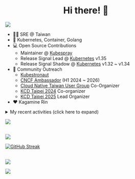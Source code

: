 <div align="center">
  <h1>Hi there! 👋</h1>
</div>

![](https://komarev.com/ghpvc/?username=tico88612&color=brightgreen&style=for-the-badge)

- 🧑‍💻 SRE @ Taiwan
- 🐳 Kubernetes, Container, Golang
- 💻 Open Source Contributions
  - Maintainer @ [Kubespray](https://kubespray.io/)
  - Release Signal Lead @ [Kubernetes](https://kubernetes.io) v1.35
  - Release Signal Shadow @ [Kubernetes](https://kubernetes.io) v1.32 ~ v1.34
- 🤝 Community Outreach
  - [Kubestronaut](https://www.cncf.io/training/kubestronaut/?p=chenghao-yang)
  - [CNCF Ambassador](https://www.cncf.io/people/ambassadors/?p=chenghao-yang) (H1 2024 ~ 2026)
  - [Cloud Native Taiwan User Group](https://cloudnative.tw) Co-Organizer
  - [KCD Taipei 2024](https://kcd.taipei/2024) Co-organizer
  - [KCD Taipei 2025](https://kcd.taipei/2025) Lead Organizer
- ❤️ Kagamine Rin

<details>
  <summary>My recent activities (click here to expand)</summary>

  #### 👷 Check out what I'm currently working on
  
  - [kubernetes-sigs/kubespray](https://github.com/kubernetes-sigs/kubespray) - Deploy a Production Ready Kubernetes Cluster (2 weeks ago)
  - [knabben/signalhound](https://github.com/knabben/signalhound) - Hunts Flake And Failing Testgrid Jobs  (3 weeks ago)
  - [kubernetes/k8s.io](https://github.com/kubernetes/k8s.io) - Code and configuration to manage Kubernetes project infrastructure, including various *.k8s.io sites (4 weeks ago)
  - [kubernetes/org](https://github.com/kubernetes/org) - Meta configuration for Kubernetes Github Org (4 weeks ago)
  - [kubernetes/sig-release](https://github.com/kubernetes/sig-release) - Repo for SIG release (1 month ago)
  - [cloud-native-taiwan/i.kcd.taipei](https://github.com/cloud-native-taiwan/i.kcd.taipei) - Shorten URL for KCD Taipei (1 month ago)
  - [kubernetes/kubernetes](https://github.com/kubernetes/kubernetes) - Production-Grade Container Scheduling and Management (1 month ago)
  - [kubernetes/enhancements](https://github.com/kubernetes/enhancements) - Enhancements tracking repo for Kubernetes (3 months ago)
  - [tico88612/devstats-card](https://github.com/tico88612/devstats-card) - Your CNCF DevStats Card (3 months ago)
  - [kubernetes/apimachinery](https://github.com/kubernetes/apimachinery) -  (4 months ago)

  #### 🌱 My latest projects
  
  - [tico88612/devstats-card](https://github.com/tico88612/devstats-card) - Your CNCF DevStats Card
  - [tico88612/kind-workshop](https://github.com/tico88612/kind-workshop) - 
  - [tico88612/blog-comments](https://github.com/tico88612/blog-comments) - 
  - [tico88612/get-real-ip](https://github.com/tico88612/get-real-ip) - 
  - [tico88612/podman-monitor-workshop](https://github.com/tico88612/podman-monitor-workshop) - 
  - [tico88612/cicd-hexo-blog-pages](https://github.com/tico88612/cicd-hexo-blog-pages) - 以 Hexo Blog 撰寫 CI/CD Pipeline 網頁
  - [tico88612/cicd-hexo-blog-template](https://github.com/tico88612/cicd-hexo-blog-template) - 以 Hexo Blog 撰寫 CI/CD Pipeline 模板
  - [tico88612/butter-toast-cup-2023](https://github.com/tico88612/butter-toast-cup-2023) - 奶油吐司杯 2023 分數計算機
  - [tico88612/cms-docker](https://github.com/tico88612/cms-docker) - Contest Management System v1.5.dev0 Docker Version
  - [tico88612/network-security-final](https://github.com/tico88612/network-security-final) - 

  #### 🔭 Latest releases I've contributed to
  
  - [bpg/terraform-provider-proxmox](https://github.com/bpg/terraform-provider-proxmox) ([v0.86.0](https://github.com/bpg/terraform-provider-proxmox/releases/tag/v0.86.0), today) - Terraform / OpenTofu Provider for Proxmox VE
  - [kubernetes-sigs/cloud-provider-kind](https://github.com/kubernetes-sigs/cloud-provider-kind) ([v0.9.0](https://github.com/kubernetes-sigs/cloud-provider-kind/releases/tag/v0.9.0), 1 day ago) - Cloud provider for KIND clusters
  - [cilium/tetragon](https://github.com/cilium/tetragon) ([v1.6.0](https://github.com/cilium/tetragon/releases/tag/v1.6.0), 5 days ago) - eBPF-based Security Observability and Runtime Enforcement
  - [kubernetes/kubernetes](https://github.com/kubernetes/kubernetes) ([v1.35.0-alpha.2](https://github.com/kubernetes/kubernetes/releases/tag/v1.35.0-alpha.2), 6 days ago) - Production-Grade Container Scheduling and Management
  - [kubernetes-sigs/kubespray](https://github.com/kubernetes-sigs/kubespray) ([v2.29.0](https://github.com/kubernetes-sigs/kubespray/releases/tag/v2.29.0), 2 weeks ago) - Deploy a Production Ready Kubernetes Cluster
  - [knabben/signalhound](https://github.com/knabben/signalhound) ([0.0.1](https://github.com/knabben/signalhound/releases/tag/0.0.1), 1 month ago) - Hunts Flake And Failing Testgrid Jobs 

  #### 🔨 My recent Pull Requests
  
  - [[release-2.29] Patch versions updates](https://github.com/kubernetes-sigs/kubespray/pull/12646) on [kubernetes-sigs/kubespray](https://github.com/kubernetes-sigs/kubespray) (4 days ago)
  - [[release-2.29] Releng: galaxy version to 2.29.1](https://github.com/kubernetes-sigs/kubespray/pull/12645) on [kubernetes-sigs/kubespray](https://github.com/kubernetes-sigs/kubespray) (4 days ago)
  - [Releng: bump galaxy version 2.30.0](https://github.com/kubernetes-sigs/kubespray/pull/12622) on [kubernetes-sigs/kubespray](https://github.com/kubernetes-sigs/kubespray) (2 weeks ago)
  - [Docs: bump version to 2.29.0](https://github.com/kubernetes-sigs/kubespray/pull/12621) on [kubernetes-sigs/kubespray](https://github.com/kubernetes-sigs/kubespray) (2 weeks ago)
  - [Set timezone as UTC](https://github.com/knabben/signalhound/pull/3) on [knabben/signalhound](https://github.com/knabben/signalhound) (3 weeks ago)
  - [Revert &#34;etcd: Update etcd to v3.6.5&#34;](https://github.com/kubernetes/kubernetes/pull/134447) on [kubernetes/kubernetes](https://github.com/kubernetes/kubernetes) (3 weeks ago)
  - [Patch versions updates](https://github.com/kubernetes-sigs/kubespray/pull/12602) on [kubernetes-sigs/kubespray](https://github.com/kubernetes-sigs/kubespray) (3 weeks ago)
  - [Update the Release Signal 1.35 members](https://github.com/kubernetes/org/pull/5883) on [kubernetes/org](https://github.com/kubernetes/org) (4 weeks ago)
  - [Feat: cilium routing mode setting](https://github.com/kubernetes-sigs/kubespray/pull/12588) on [kubernetes-sigs/kubespray](https://github.com/kubernetes-sigs/kubespray) (4 weeks ago)
  - [Add 1.35 Release Signal shadows to appropriate mailing lists](https://github.com/kubernetes/k8s.io/pull/8556) on [kubernetes/k8s.io](https://github.com/kubernetes/k8s.io) (1 month ago)

  #### ⭐ Recent Stars
  
  - [linagora/twake-drive](https://github.com/linagora/twake-drive) - The open-source alternative to Google Drive.  (2 days ago)
  - [documentdb/documentdb](https://github.com/documentdb/documentdb) - MongoDB-compatible database engine for cloud-native and open-source workloads. Built for scalability, performance, and developer productivity. (2 months ago)
  - [dinoki-ai/osaurus](https://github.com/dinoki-ai/osaurus) - Native Apple Silicon LLM server on MLX with chat UI, menu bar app, and CLI. OpenAI &amp; Ollama compatible. Supports Apple Foundation Models. (2 months ago)
  - [openbao/openbao](https://github.com/openbao/openbao) - OpenBao exists to provide a software solution to manage, store, and distribute sensitive data including secrets, certificates, and keys. (2 months ago)
  - [ray-project/kuberay](https://github.com/ray-project/kuberay) - A toolkit to run Ray applications on Kubernetes (2 months ago)
  - [apple/containerization](https://github.com/apple/containerization) - Containerization is a Swift package for running Linux containers on macOS. (4 months ago)
  - [apple/container](https://github.com/apple/container) - A tool for creating and running Linux containers using lightweight virtual machines on a Mac. It is written in Swift, and optimized for Apple silicon.  (4 months ago)
  - [opentofu/opentofu](https://github.com/opentofu/opentofu) - OpenTofu lets you declaratively manage your cloud infrastructure. (4 months ago)
  - [nunocoracao/blowfish](https://github.com/nunocoracao/blowfish) - Personal Website &amp; Blog Theme for Hugo (6 months ago)
  - [srl-labs/containerlab](https://github.com/srl-labs/containerlab) - container-based networking labs (6 months ago)

  #### 👯 Check out some of my recent followers
  
  - [legitYosal](https://github.com/legitYosal)
  - [Piwriw](https://github.com/Piwriw)
  - [leonzchang](https://github.com/leonzchang)
  - [Ayush-Rathor](https://github.com/Ayush-Rathor)
  - [hydai](https://github.com/hydai)
</details>

<a href="https://github.com/tico88612/devstats-card"><img src="https://devstats.me/?username=tico88612" /></a>

<br>

<img src="https://github-readme-stats.vercel.app/api?username=tico88612&hide_title=true&count_private=true&show_icons=true" />

<br>

<a href="https://git.io/streak-stats"><img src="https://streak-stats.demolab.com?user=tico88612&theme=one-dark-pro" alt="GitHub Streak" /></a>

<br>

<img src="https://github-profile-trophy.vercel.app/?username=tico88612&theme=flat&no-frame=true&theme=onedark&margin-w=15&column=4" />


![](https://hit.yhype.me/github/profile?user_id=17496418)
